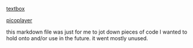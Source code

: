 [textbox](https://stackoverflow.com/questions/54991362/use-text-box-to-go-to-a-specific-page)

[picoplayer](https://github.com/egordorichev/pico-player/tree/master)

this markdown file was just for me to jot down pieces of code I wanted to hold onto and/or use in the future. it went mostly unused.
